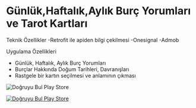 
# Günlük,Haftalık,Aylık Burç Yorumları ve Tarot Kartları



Teknik Özellikler
-Retrofit ile apiden bilgi çekilmesi
-Onesignal
-Admob



Uygulama Özellikleri
- Günlük, Haftalık, Aylık Burç Yorumları
- Burçlar Hakkında Doğum Tarihleri, Davranışları 
- Rastgele bir kartın seçilmesi ve anlamının çıkması




<img align="center" src="https://play-lh.googleusercontent.com/E7YM0NMBOQvOv7ar9qH4oTBhb6veLi0ylvONnVPQyTC9JEFLSJgiAbVWRSzQWxOF-9l2=w5120-h2880" alt="Doğruyu Bul Play Store " />



<a href="[https://play.google.com/store/apps/details?id=com.etcmobileapps.dogruyubulkelimeoyunu](https://play.google.com/store/apps/details?id=com.etcmobileapps.burcyorumlari2020)" target="_blank"><img align="center" src="https://img.shields.io/badge/Google_Play-414141?style=for-the-badge&logo=google-play&logoColor=white" alt="Doğruyu Bul Play Store " /></a>
</p>


